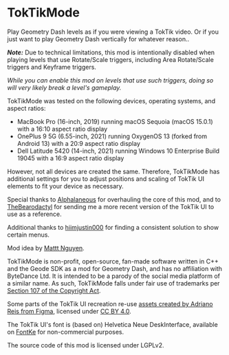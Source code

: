 # TokTikMode

Play Geometry Dash levels as if you were viewing a TokTik video. Or if you just want to play Geometry Dash vertically for whatever reason..

<cy>***_Note:_*** Due to technical limitations, this mod is intentionally disabled when playing levels that use Rotate/Scale triggers, including Area Rotate/Scale triggers and Keyframe triggers.</c>

<cr>*While you can enable this mod on levels that use such triggers, doing so will very likely break a level's gameplay.*</c>

TokTikMode was tested on the following devices, operating systems, and aspect ratios:
- MacBook Pro (16-inch, 2019) running macOS Sequoia (macOS 15.0.1) with a 16:10 aspect ratio display
- OnePlus 9 5G (6.55-inch, 2021) running OxygenOS 13 (forked from Android 13) with a 20:9 aspect ratio display
- Dell Latitude 5420 (14-inch, 2021) running Windows 10 Enterprise Build 19045 with a 16:9 aspect ratio display

However, not all devices are created the same. Therefore, TokTikMode has additional settings for you to adjust positions and scaling of TokTik UI elements to fit your device as necessary.

Special thanks to [Alphalaneous](https://geode-sdk.org/mods?developer=Alphalaneous) for overhauling the core of this mod, and to [TheBearodactyl](https://geode-sdk.org/mods?developer=TheBearodactyl) for sending me a more recent version of the <c-25f4ee>Tok</c><c-fe2c55>Tik</c> UI to use as a reference.

Additional thanks to [hiimjustin000](https://geode-sdk.org/mods?developer=hiimjustin000) for finding a consistent solution to show certain menus.

Mod idea by [Mattt Nguyen](https://discord.com/users/899558162758266920).

<c-25f4ee>Tok</c><c-fe2c55>Tik</c>Mode is non-profit, open-source, fan-made software written in C++ and the <c-A379C0>Ge</c><c-CA869F>od</c><c-DF8F8F>e S</c><c-E1B29B>DK</c> as a mod for <co>Geometry</c> <cj>Dash</c>, and has no affiliation with <c-305bb7>Byt</c><c-3d8aff>eDa</c><c-00c9ca>nce</c> <c-78e5df>Ltd.</c> It is intended to be a parody of the social media platform of a similar name. As such, <c-25f4ee>Tok</c><c-fe2c55>Tik</c>Mode falls under fair use of trademarks per [Section 107 of the Copyright Act](https://www.copyright.gov/title17/92chap1.html#107).

Some parts of the TokTik UI recreation re-use [assets created by Adriano Reis from Figma](https://www.figma.com/community/file/865012298664294326/tiktok-ui-mockup-fully-customizable), licensed under [CC BY 4.0](https://creativecommons.org/licenses/by/4.0/).

The TokTik UI's font is (based on) Helvetica Neue DeskInterface, available on [FontKe](https://eng.fontke.com/font/106860486/download/) for non-commercial purposes.

The source code of this mod is licensed under LGPLv2.